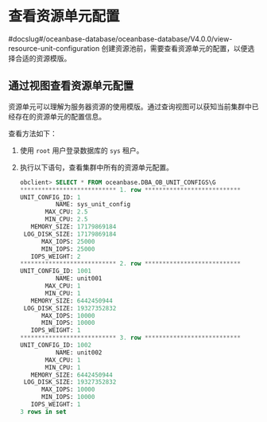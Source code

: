 # 查看资源单元配置
#docslug#/oceanbase-database/oceanbase-database/V4.0.0/view-resource-unit-configuration
创建资源池前，需要查看资源单元的配置，以便选择合适的资源模版。

## 通过视图查看资源单元配置

资源单元可以理解为服务器资源的使用模版。通过查询视图可以获知当前集群中已经存在的资源单元的配置信息。

查看方法如下：

1. 使用 `root` 用户登录数据库的 `sys` 租户。

2. 执行以下语句，查看集群中所有的资源单元配置。

   ```sql
   obclient> SELECT * FROM oceanbase.DBA_OB_UNIT_CONFIGS\G
   *************************** 1. row ***************************
   UNIT_CONFIG_ID: 1
             NAME: sys_unit_config
          MAX_CPU: 2.5
          MIN_CPU: 2.5
      MEMORY_SIZE: 17179869184
    LOG_DISK_SIZE: 17179869184
         MAX_IOPS: 25000
         MIN_IOPS: 25000
      IOPS_WEIGHT: 2
   *************************** 2. row ***************************
   UNIT_CONFIG_ID: 1001
             NAME: unit001
          MAX_CPU: 1
          MIN_CPU: 1
      MEMORY_SIZE: 6442450944
    LOG_DISK_SIZE: 19327352832
         MAX_IOPS: 10000
         MIN_IOPS: 10000
      IOPS_WEIGHT: 1
   *************************** 3. row ***************************
   UNIT_CONFIG_ID: 1002
             NAME: unit002
          MAX_CPU: 1
          MIN_CPU: 1
      MEMORY_SIZE: 6442450944
    LOG_DISK_SIZE: 19327352832
         MAX_IOPS: 10000
         MIN_IOPS: 10000
      IOPS_WEIGHT: 1
   3 rows in set
   ```

